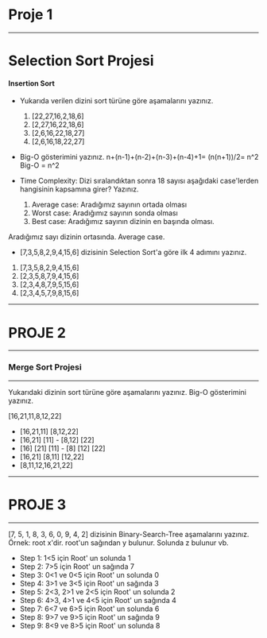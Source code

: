 
# Proje 1
---
# Selection Sort Projesi

#### Insertion Sort

* Yukarıda verilen dizini sort türüne göre aşamalarını yazınız.

   1. [22,27,16,2,18,6]
   2. [2,27,16,22,18,6]
   3. [2,6,16,22,18,27]
   4. [2,6,16,18,22,27]

* Big-O gösterimini yazınız.
  n+(n-1)+(n-2)+(n-3)+(n-4)+1= (n(n+1))/2= n^2 Big-O = n^2

* Time Complexity: Dizi sıralandıktan sonra 18 sayısı aşağıdaki case'lerden hangisinin kapsamına girer? Yazınız.
  1. Average case: Aradığımız sayının ortada olması
  2. Worst case: Aradığımız sayının sonda olması
  3. Best case: Aradığımız sayının dizinin en başında olması.

Aradığımız sayı dizinin ortasında. Average case.

* [7,3,5,8,2,9,4,15,6] dizisinin Selection Sort'a göre ilk 4 adımını yazınız.

1. [7,3,5,8,2,9,4,15,6]
2. [2,3,5,8,7,9,4,15,6]
3. [2,3,4,8,7,9,5,15,6]
4. [2,3,4,5,7,9,8,15,6]
   
----
# PROJE 2
---

### Merge Sort Projesi
---
Yukarıdaki dizinin sort türüne göre aşamalarını yazınız. Big-O gösterimini yazınız.

[16,21,11,8,12,22]

- [16,21,11] [8,12,22]
- [16,21] [11] - [8,12] [22]
- [16] [21] [11] - [8] [12] [22]
- [16,21] [8,11] [12,22]
- [8,11,12,16,21,22]

---
# PROJE 3
---

[7, 5, 1, 8, 3, 6, 0, 9, 4, 2] dizisinin Binary-Search-Tree aşamalarını yazınız.
Örnek: root x'dir. root'un sağından y bulunur. Solunda z bulunur vb.

- Step 1: 1<5 için Root' un solunda 1
- Step 2: 7>5 için Root' un sağında 7
- Step 3: 0<1 ve 0<5 için Root' un solunda 0
- Step 4: 3>1 ve 3<5 için Root' un sağında 3
- Step 5: 2<3, 2>1 ve 2<5 için Root' un solunda 2
- Step 6: 4>3, 4>1 ve 4<5 için Root' un sağında 4
- Step 7: 6<7 ve 6>5 için Root' un solunda 6
- Step 8: 9>7 ve 9>5 için Root' un sağında 9
- Step 9: 8<9 ve 8>5 için Root' un solunda 8